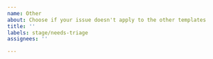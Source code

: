 ```yaml
---
name: Other
about: Choose if your issue doesn't apply to the other templates
title: ''
labels: stage/needs-triage
assignees: ''

---
```



